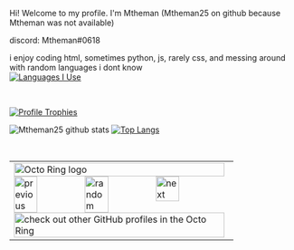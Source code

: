 Hi! Welcome to my profile. I'm Mtheman (Mtheman25 on github because Mtheman was not available) 

discord: Mtheman#0618



i enjoy coding html, sometimes python, js, rarely css, and messing around with random languages i dont know
</br>
[![Languages I Use](https://skillicons.dev/icons?i=html,py,js,css)](https://skillicons.dev)

</br>

[![Profile Trophies](https://github-profile-trophy.vercel.app/?username=Mtheman25&theme=darkhub)](https://github.com/ryo-ma/github-profile-trophy)
</br>




![Mtheman25 github stats](https://github-readme-stats-git-masterrstaa-rickstaa.vercel.app/api?username=Mtheman25&show_icons=true&hide_border=true) [![Top Langs](https://github-readme-stats-git-masterrstaa-rickstaa.vercel.app/api/top-langs/?username=Mtheman25&layout=compact)](https://github.com/anuraghazra/github-readme-stats)

</br>



<table><tbody><tr><td><a href="https://octo-ring.com/"><img src="https://octo-ring.com/static/img/widget/top.png" width="99%" alt="Octo Ring logo" align="top"></a><br><a href="https://octo-ring.com/p/Mtheman25/prev"><img src="https://octo-ring.com/static/img/widget/prev.png" width="33%" alt="previous" align="top" title="previous profile"></a><a href="https://octo-ring.com/p/Mtheman25/random"><img src="https://octo-ring.com/static/img/widget/random.png" width="33%" alt="random" align="top" title="random profile"></a><a href="https://octo-ring.com/p/Mtheman25/next"><img src="https://octo-ring.com/static/img/widget/next.png" width="33%" alt="next" align="top" title="next profile"></a><br><a href="https://octo-ring.com/"><img src="https://octo-ring.com/static/img/widget/bottom.png" width="99%" alt="check out other GitHub profiles in the Octo Ring" align="top"></a></td></tr></tbody></table>
